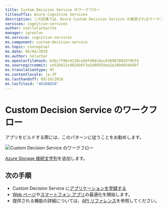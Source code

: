 ```yaml
---
title: Custom Decision Service のワークフロー
titlesuffix: Azure Cognitive Services
description: この記事では、Azure Custom Decision Service の推奨されるワークフローについて説明します。
services: cognitive-services
author: noellelacharite
manager: cgronlun
ms.service: cognitive-services
ms.component: custom-decision-service
ms.topic: conceptual
ms.date: 06/04/2018
ms.author: nolachar
ms.openlocfilehash: b3bc7f90c9238ce58fd9dc8ac630987803d79bfd
ms.sourcegitcommit: ce526d13cd826b6f3e2d80558ea2e289d034d48f
ms.translationtype: HT
ms.contentlocale: ja-JP
ms.lasthandoff: 09/19/2018
ms.locfileid: "46368020"
---
```

# <a name="custom-decision-service-workflow"></a>Custom Decision Service のワークフロー

アプリをビルドする際には、このパターンに従うことをお勧めします。

![Custom Decision Service のワークフロー](media/custom-decision-service-workflow.png)

[Azure Storage 接続文字列](https://docs.microsoft.com/azure/storage/common/storage-configure-connection-string)を追加します。

## <a name="next-steps"></a>次の手順

* Custom Decision Service に[アプリケーションを登録する](custom-decision-service-get-started-register.md)
* [Web ページ](custom-decision-service-get-started-browser.md)や[スマートフォン アプリ](custom-decision-service-get-started-app.md)の最適化を開始します。
* 提供される機能の詳細については、[API リファレンス](custom-decision-service-api-reference.md)を参照してください。
